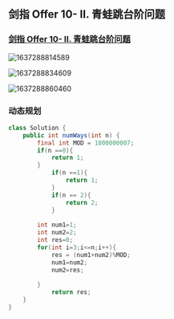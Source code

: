 ## 剑指 Offer 10- II. 青蛙跳台阶问题

### [剑指 Offer 10- II. 青蛙跳台阶问题](https://leetcode-cn.com/problems/qing-wa-tiao-tai-jie-wen-ti-lcof/)

![1637288814589](https://tprzfbucket.oss-cn-beijing.aliyuncs.com/hadoop/202111/19/102655-816079.png)

![1637288834609](https://tprzfbucket.oss-cn-beijing.aliyuncs.com/hadoop/202111/19/102715-357811.png)

![1637288860460](https://tprzfbucket.oss-cn-beijing.aliyuncs.com/hadoop/202111/19/102950-318995.png)

### 动态规划

~~~ java
class Solution {
    public int numWays(int n) {
        final int MOD = 1000000007;
        if(n ==0){
            return 1;
        }
            if(n ==1){
                return 1;
            }
            if(n == 2){
                return 2;
            }
        
        int num1=1;
        int num2=2;
        int res=0;
        for(int i=3;i<=n;i++){
            res = (num1+num2)%MOD;
            num1=num2;
            num2=res; 
            
        }
            return res;
    }
}
~~~

